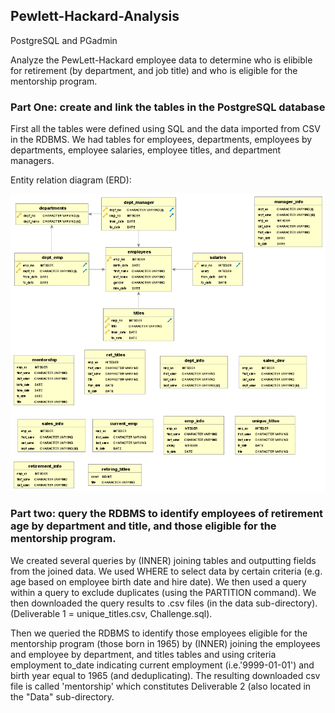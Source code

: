 ## Pewlett-Hackard-Analysis
PostgreSQL and PGadmin

Analyze the PewLett-Hackard employee data to determine who is elibible for retirement (by department, and job title) and who is eligible for the mentorship program.

### Part One: create and link the tables in the PostgreSQL database 
First all the tables were defined using SQL and the data imported from CSV in the RDBMS.  We had tables for employees, departments, employees by departments, employee salaries, employee titles, and department managers.

Entity relation diagram (ERD):

![](ERD-PH-Analysis.png)

### Part two: query the RDBMS to identify employees of retirement age by department and title, and those eligible for the mentorship program.
We created several queries by (INNER) joining tables and outputting fields from the joined data.  We used WHERE to select data by certain criteria (e.g. age based on employee birth date and hire date).  We then used a query within a query to exclude duplicates (using the PARTITION command). We then downloaded the query results to .csv files (in the data sub-directory). (Deliverable 1 = unique_titles.csv, Challenge.sql).

Then we queried the RDBMS to identify those employees eligible for the mentorship program (those born in 1965) by (INNER) joining the employees and employee by department, and titles tables and using criteria employment to_date indicating current employment (i.e.'9999-01-01') and birth year equal to 1965 (and deduplicating).  The resulting downloaded csv file is called 'mentorship' which constitutes Deliverable 2 (also located in the "Data" sub-directory.


